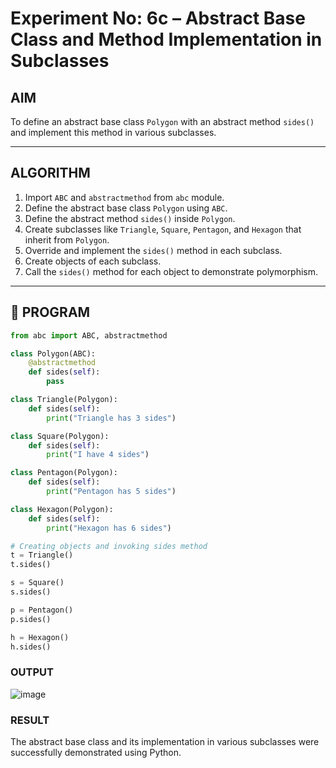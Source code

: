 # Experiment No: 6c – Abstract Base Class and Method Implementation in Subclasses

## AIM  
To define an abstract base class `Polygon` with an abstract method `sides()` and implement this method in various subclasses.

---

## ALGORITHM  
1. Import `ABC` and `abstractmethod` from `abc` module.
2. Define the abstract base class `Polygon` using `ABC`.
3. Define the abstract method `sides()` inside `Polygon`.
4. Create subclasses like `Triangle`, `Square`, `Pentagon`, and `Hexagon` that inherit from `Polygon`.
5. Override and implement the `sides()` method in each subclass.
6. Create objects of each subclass.
7. Call the `sides()` method for each object to demonstrate polymorphism.

---

## 🧾 PROGRAM

```python
from abc import ABC, abstractmethod

class Polygon(ABC):
    @abstractmethod
    def sides(self):
        pass

class Triangle(Polygon):
    def sides(self):
        print("Triangle has 3 sides")

class Square(Polygon):
    def sides(self):
        print("I have 4 sides")

class Pentagon(Polygon):
    def sides(self):
        print("Pentagon has 5 sides")

class Hexagon(Polygon):
    def sides(self):
        print("Hexagon has 6 sides")

# Creating objects and invoking sides method
t = Triangle()
t.sides()

s = Square()
s.sides()

p = Pentagon()
p.sides()

h = Hexagon()
h.sides()

```

### OUTPUT
![image](https://github.com/user-attachments/assets/7f3e5e15-0f53-4f15-90eb-c1a0ada4e5cc)

### RESULT
The abstract base class and its implementation in various subclasses were successfully demonstrated using Python.
